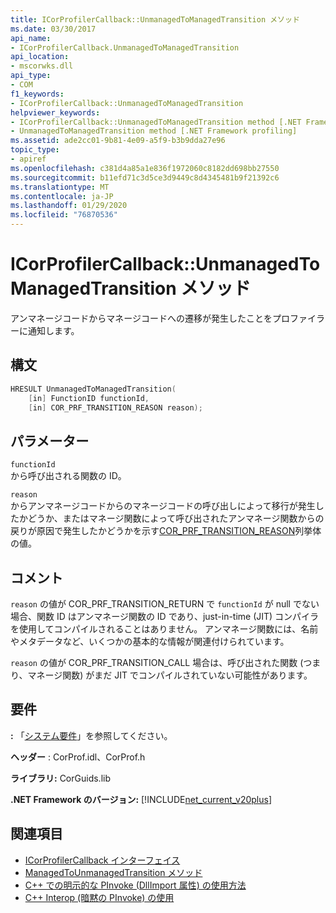 ```yaml
---
title: ICorProfilerCallback::UnmanagedToManagedTransition メソッド
ms.date: 03/30/2017
api_name:
- ICorProfilerCallback.UnmanagedToManagedTransition
api_location:
- mscorwks.dll
api_type:
- COM
f1_keywords:
- ICorProfilerCallback::UnmanagedToManagedTransition
helpviewer_keywords:
- ICorProfilerCallback::UnmanagedToManagedTransition method [.NET Framework profiling]
- UnmanagedToManagedTransition method [.NET Framework profiling]
ms.assetid: ade2cc01-9b81-4e09-a5f9-b3b9dda27e96
topic_type:
- apiref
ms.openlocfilehash: c381d4a85a1e836f1972060c8182dd698bb27550
ms.sourcegitcommit: b11efd71c3d5ce3d9449c8d4345481b9f21392c6
ms.translationtype: MT
ms.contentlocale: ja-JP
ms.lasthandoff: 01/29/2020
ms.locfileid: "76870536"
---
```

# <a name="icorprofilercallbackunmanagedtomanagedtransition-method"></a>ICorProfilerCallback::UnmanagedToManagedTransition メソッド
アンマネージコードからマネージコードへの遷移が発生したことをプロファイラーに通知します。  
  
## <a name="syntax"></a>構文  
  
```cpp  
HRESULT UnmanagedToManagedTransition(  
    [in] FunctionID functionId,  
    [in] COR_PRF_TRANSITION_REASON reason);  
```  
  
## <a name="parameters"></a>パラメーター  
 `functionId`  
 から呼び出される関数の ID。  
  
 `reason`  
 からアンマネージコードからのマネージコードの呼び出しによって移行が発生したかどうか、またはマネージ関数によって呼び出されたアンマネージ関数からの戻りが原因で発生したかどうかを示す[COR_PRF_TRANSITION_REASON](cor-prf-transition-reason-enumeration.md)列挙体の値。  
  
## <a name="remarks"></a>コメント  
 `reason` の値が COR_PRF_TRANSITION_RETURN で `functionId` が null でない場合、関数 ID はアンマネージ関数の ID であり、just-in-time (JIT) コンパイラを使用してコンパイルされることはありません。 アンマネージ関数には、名前やメタデータなど、いくつかの基本的な情報が関連付けられています。  
  
 `reason` の値が COR_PRF_TRANSITION_CALL 場合は、呼び出された関数 (つまり、マネージ関数) がまだ JIT でコンパイルされていない可能性があります。  
  
## <a name="requirements"></a>要件  
 **:** 「[システム要件](../../../../docs/framework/get-started/system-requirements.md)」を参照してください。  
  
 **ヘッダー** : CorProf.idl、CorProf.h  
  
 **ライブラリ:** CorGuids.lib  
  
 **.NET Framework のバージョン:** [!INCLUDE[net_current_v20plus](../../../../includes/net-current-v20plus-md.md)]  
  
## <a name="see-also"></a>関連項目

- [ICorProfilerCallback インターフェイス](icorprofilercallback-interface.md)
- [ManagedToUnmanagedTransition メソッド](icorprofilercallback-managedtounmanagedtransition-method.md)
- [C++ での明示的な PInvoke (DllImport 属性) の使用方法](/cpp/dotnet/using-explicit-pinvoke-in-cpp-dllimport-attribute)
- [C++ Interop (暗黙の PInvoke) の使用](/cpp/dotnet/using-cpp-interop-implicit-pinvoke)
